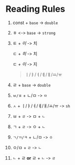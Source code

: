# Reading Rules

1. const + `base` -> `double`
2. ㅎ <-> `base`  -> `strong`
3. ㅌ + *이* -> 치

   ㄷ + *히* -> 치

   ㄷ + *이* -> 지
   
   > ㅣ/ㅑ/ㅕ/ㅖ/ㅒ/ㅛ/ㅠ 
4. ㄹ + `base` -> `double`
5. `ㅂ/ㅍ` + ㄴ/ㅁ -> `ㅁ`
6. `ㅅ` + ㅣ/ㅑ/ㅕ/ㅖ/ㅒ/ㅛ/ㅠ -> `sh`
7. ㅂ + `ㄹ` -> ㅁ + `ㄴ`
8. ㄱ + `ㄹ` -> ㅇ + `ㄴ`
9. `ㄱ/ㄲ/ㅋ` + ㄴ/ㅁ -> `ㅇ`
10. ㅇ/ㅁ + `ㄹ` -> `ㄴ`
11. `ㄴ` + ㄹ **or** ㄹ + `ㄴ` -> `ㄹ`
